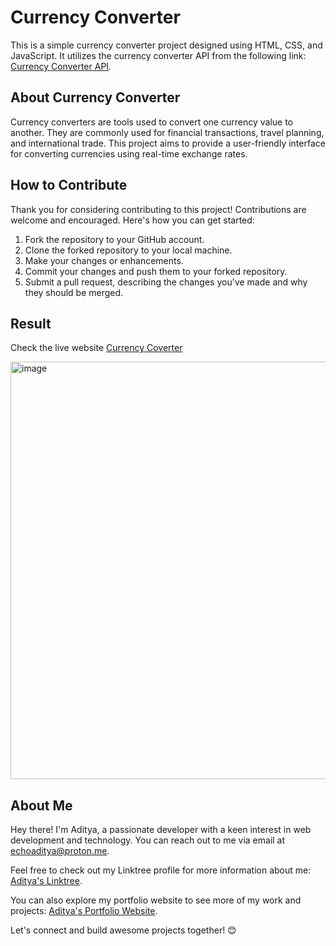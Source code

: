 # Currency Converter

This is a simple currency converter project designed using HTML, CSS, and JavaScript. It utilizes the currency converter API from the following link: [Currency Converter API](https://cdn.jsdelivr.net/gh/fawazahmed0/currency-api@1/latest/currencies/eur/jpy.json).

## About Currency Converter

Currency converters are tools used to convert one currency value to another. They are commonly used for financial transactions, travel planning, and international trade. This project aims to provide a user-friendly interface for converting currencies using real-time exchange rates.

## How to Contribute

Thank you for considering contributing to this project! Contributions are welcome and encouraged. Here's how you can get started:

1. Fork the repository to your GitHub account.
2. Clone the forked repository to your local machine.
3. Make your changes or enhancements.
4. Commit your changes and push them to your forked repository.
5. Submit a pull request, describing the changes you've made and why they should be merged.

## Result
Check the live website [Currency Coverter](echoaditya-currency-converter.vercel.app/)

<img width="668" alt="image" src="https://github.com/gaurav-aditya/Currency-Converter/assets/110540811/daf4fb3a-d0df-46ae-8cb4-7311c9bbb5ee">


## About Me

Hey there! I'm Aditya, a passionate developer with a keen interest in web development and technology. You can reach out to me via email at [echoaditya@proton.me](mailto:echoaditya@proton.me). 

Feel free to check out my Linktree profile for more information about me: [Aditya's Linktree](https://linktr.ee/echoaditya).

You can also explore my portfolio website to see more of my work and projects: [Aditya's Portfolio Website](https://gaurav-aditya.github.io).

Let's connect and build awesome projects together! 😊
